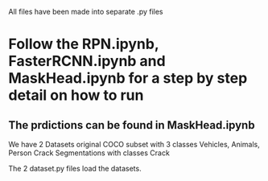 All files have been made into separate .py files 

# Follow the RPN.ipynb, FasterRCNN.ipynb and MaskHead.ipynb for a step by step detail on how to run 

## The prdictions can be found in MaskHead.ipynb

We have 2 Datasets original COCO subset with 3 classes Vehicles, Animals, Person 
Crack Segmentations with classes Crack

The 2 dataset.py files load the datasets.

